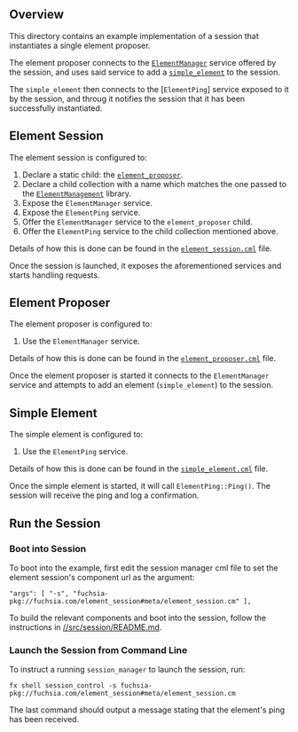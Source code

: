 ## Overview

This directory contains an example implementation of a session that 
instantiates a single element proposer. 

The element proposer connects to the [`ElementManager`]() service offered by the
session, and uses said service to add a [`simple_element`]() to the session.

The `simple_element` then connects to the [`ElementPing`] service exposed to it
by the session, and throug it notifies the session that it has been successfully
instantiated.

## Element Session

The element session is configured to:

  1. Declare a static child: the [`element_proposer`]().
  2. Declare a child collection with a name which matches the one passed to the
  [`ElementManagement`]() library.
  3. Expose the `ElementManager` service.
  4. Expose the `ElementPing` service.
  5. Offer the `ElementManager` service to the `element_proposer` child.
  6. Offer the `ElementPing` service to the child collection mentioned above.

Details of how this is done can be found in the [`element_session.cml`]() file.

Once the session is launched, it exposes the aforementioned services and starts
handling requests.

## Element Proposer

The element proposer is configured to:

  1. Use the `ElementManager` service.
  
Details of how this is done can be found in the [`element_proposer.cml`]() file.

Once the element proposer is started it connects to the `ElementManager` service
and attempts to add an element (`simple_element`) to the session.

## Simple Element

The simple element is configured to:

  1. Use the `ElementPing` service.
  
Details of how this is done can be found in the [`simple_element.cml`]() file.

Once the simple element is started, it will call `ElementPing::Ping()`. The
session will receive the ping and log a confirmation.


## Run the Session

### Boot into Session

To boot into the example, first edit the session manager cml file to set the
element session's component url as the argument:

```
"args": [ "-s", "fuchsia-pkg://fuchsia.com/element_session#meta/element_session.cm" ],
```

To build the relevant components and boot into the session, follow the
instructions in [//src/session/README.md](../../README.md).

### Launch the Session from Command Line

To instruct a running `session_manager` to launch the session, run:

```
fx shell session_control -s fuchsia-pkg://fuchsia.com/element_session#meta/element_session.cm
```

The last command should output a message stating that the element's ping has
been received.
